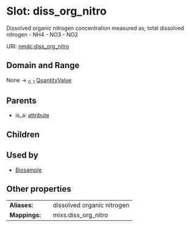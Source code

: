 
# Slot: diss_org_nitro


Dissolved organic nitrogen concentration measured as; total dissolved nitrogen - NH4 - NO3 - NO2

URI: [nmdc:diss_org_nitro](https://microbiomedata/meta/diss_org_nitro)


## Domain and Range

None &#8594;  <sub>0..1</sub> [QuantityValue](QuantityValue.md)

## Parents

 *  is_a: [attribute](attribute.md)

## Children


## Used by

 * [Biosample](Biosample.md)

## Other properties

|  |  |  |
| --- | --- | --- |
| **Aliases:** | | dissolved organic nitrogen |
| **Mappings:** | | mixs:diss_org_nitro |

